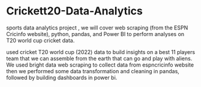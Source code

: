 # Crickett20-Data-Analytics
 sports data analytics project , we will cover web scraping (from the ESPN Cricinfo website), python, pandas, and Power BI to perform analyses on T20 world cup cricket data.


used cricket T20 world cup (2022) data to build insights on a best 11 players team that we can assemble from the earth that can go and play with aliens. We used bright data web scraping to collect data from espncricinfo website then we performed some data transformation and cleaning in pandas, followed by building dashboards in power bi.
